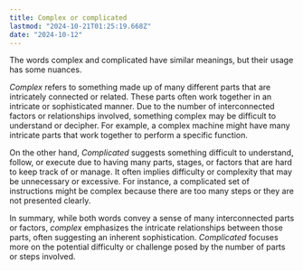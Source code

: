 ```yaml
---
title: Complex or complicated
lastmod: "2024-10-21T01:25:19.668Z"
date: "2024-10-12"
---
```


The words complex and complicated have similar meanings, but their usage has some nuances.

_Complex_ refers to something made up of many different parts that are intricately connected or related. These parts often work together in an intricate or sophisticated manner. Due to the number of interconnected factors or relationships involved, something complex may be difficult to understand or decipher. For example, a complex machine might have many intricate parts that work together to perform a specific function.

On the other hand, _Complicated_ suggests something difficult to understand, follow, or execute due to having many parts, stages, or factors that are hard to keep track of or manage. It often implies difficulty or complexity that may be unnecessary or excessive. For instance, a complicated set of instructions might be complex because there are too many steps or they are not presented clearly.

In summary, while both words convey a sense of many interconnected parts or factors, _complex_ emphasizes the intricate relationships between those parts, often suggesting an inherent sophistication. _Complicated_ focuses more on the potential difficulty or challenge posed by the number of parts or steps involved.
